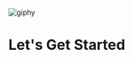 ![giphy](https://media.giphy.com/media/RbDKaczqWovIugyJmW/giphy.gif)
#                      Let's Get Started
